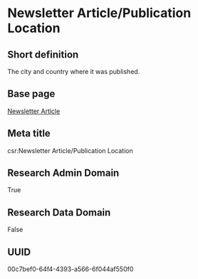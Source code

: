 # Newsletter Article/Publication Location
## Short definition
The city and country where it was published.
## Base page
[Newsletter Article](../../Objects/Newsletter%20Article.md)
## Meta title
csr:Newsletter Article/Publication Location
## Research Admin Domain
True
## Research Data Domain
False
## UUID
00c7bef0-64f4-4393-a566-6f044af550f0
